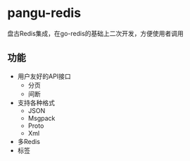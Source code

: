 # pangu-redis

盘古Redis集成，在go-redis的基础上二次开发，方便使用者调用

## 功能

- 用户友好的API接口
    - 分页
    - 间断
- 支持各种格式
    - JSON
    - Msgpack
    - Proto
    - Xml
- 多Redis
- 标签
